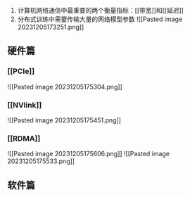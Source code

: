 1. 计算机网络通信中最重要的两个衡量指标：[[带宽]]和[[延迟]]
2. 分布式训练中需要传输大量的网络模型参数
![[Pasted image 20231205173251.png]]

## 硬件篇
### [[PCIe]]
![[Pasted image 20231205175304.png]]
###  [[NVlink]]
![[Pasted image 20231205175451.png]]
### [[RDMA]]
![[Pasted image 20231205175606.png]]
![[Pasted image 20231205175533.png]]
## 软件篇